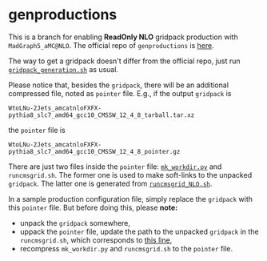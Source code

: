 # genproductions

This is a branch for enabling **ReadOnly NLO** gridpack production with `MadGraph5_aMC@NLO`. The official repo of `genproductions` is [here](https://github.com/cms-sw/genproductions).

The way to get a gridpack doesn't differ from the official repo, just run [`gridpack_generation.sh`](https://github.com/shimashimarin/genproductions/blob/RO_NLOgridpack/bin/MadGraph5_aMCatNLO/gridpack_generation.sh) as usual.

Please notice that, besides the `gridpack`, there will be an additional compressed file, noted as `pointer` file. E.g., if the output `gridpack` is

```
WtoLNu-2Jets_amcatnloFXFX-pythia8_slc7_amd64_gcc10_CMSSW_12_4_8_tarball.tar.xz
```
the `pointer` file is
```
WtoLNu-2Jets_amcatnloFXFX-pythia8_slc7_amd64_gcc10_CMSSW_12_4_8_pointer.gz
```

There are just two files inside the `pointer` file: [`mk_workdir.py`](https://github.com/shimashimarin/genproductions/blob/RO_NLOgridpack/bin/MadGraph5_aMCatNLO/mk_workdir.py) and `runcmsgrid.sh`. The former one is used to make soft-links to the unpacked `gridpack`. The latter one is generated from [`runcmsgrid_NLO.sh`](https://github.com/shimashimarin/genproductions/blob/RO_NLOgridpack/bin/MadGraph5_aMCatNLO/runcmsgrid_NLO.sh).

In a sample production configuration file, simply replace the `gridpack` with this `pointer` file. But before doing this, please **note:**

- unpack the `gridpack` somewhere,
- uppack the `pointer` file, update the path to the unpacked `gridpack` in the `runcmsgrid.sh`, which corresponds to [this line](https://github.com/shimashimarin/genproductions/blob/RO_NLOgridpack/bin/MadGraph5_aMCatNLO/runcmsgrid_NLO.sh#L71),
- recompress `mk_workdir.py` and `runcmsgrid.sh` to the `pointer` file.
